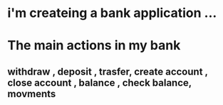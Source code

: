 # i'm createing a bank application ...

# The main actions in  my bank
## withdraw , deposit , trasfer, create account , close account , balance , check balance, movments